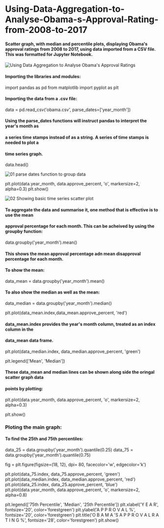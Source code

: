 # Using-Data-Aggregation-to-Analyse-Obama-s-Approval-Rating-from-2008-to-2017
#### Scatter graph, with median and percentile plots, displaying Obama's approval ratings from 2008 to 2017, using data imported from a CSV file. This was formatted for Jupyter Notebook.

![Using Data Aggregation to Analyse Obama's Approval Ratings](https://user-images.githubusercontent.com/48648985/55397104-53466880-553d-11e9-8c1d-f2494a23feb5.png)




#### Importing the libraries and modules:
import pandas as pd
from matplotlib import pyplot as plt

#### Importing the data from a .csv file:
data = pd.read_csv('obama.csv', parse_dates=['year_month'])
#### Using the parse_dates functions will instruct pandas to interpret the year's month as 
####  a series time stamps instead of as a string. A series of time stamps is needed to plot a
####  time series graph.
data.head()

![01 parse dates function to group data](https://user-images.githubusercontent.com/48648985/55742446-9e71e700-5a27-11e9-9752-ce5f523e2c30.png)

plt.plot(data.year_month, data.approve_percent, 'o', markersize=2, alpha=0.3)
plt.show()

![02 Showing basic time series scatter plot](https://user-images.githubusercontent.com/48648985/55743913-71bfce80-5a2b-11e9-90d4-5100a1f5ed9e.png)


#### To aggregate the data and summarise it, one method that is effective is to use the mean
####  approval percentage for each month. This can be acheived by using the groupby function:

data.groupby('year_month').mean()

#### This shows the mean approval percentage adn mean disapproval percentage for each month.

#### To show the mean:
data_mean = data.groupby('year_month').mean()
#### To also show the median as well as the mean:
data_median = data.groupby('year_month').median()


plt.plot(data_mean.index,data_mean.approve_percent, 'red')
#### data_mean.index provides the year's month column, treated as an index column in the 
####  data_mean data frame.

plt.plot(data_median.index, data_median.approve_percent, 'green')

plt.legend(['Mean', 'Median'])

#### These data_mean and median lines can be shown along side the oringal scatter graph data 
####  points by plotting:

plt.plot(data.year_month, data.approve_percent, 'o', markersize=2, alpha=0.3)


plt.show()

### Ploting the main graph:

#### To find the 25th and 75th percentiles:

data_25 = data.groupby('year_month').quantile(0.25)
data_75 = data.groupby('year_month').quantile(0.75)

fig = plt.figure(figsize=(18, 12), dpi= 80, facecolor='w', edgecolor='k')

plt.plot(data_75.index, data_75.approve_percent, 'green')
plt.plot(data_median.index, data_median.approve_percent, 'red')
plt.plot(data_25.index, data_25.approve_percent, 'blue')
plt.plot(data.year_month, data.approve_percent, 'o', markersize=2, alpha=0.8)

plt.legend(['75th Percentile', 'Median', '25th Percentile'])
plt.xlabel('Y E A R', fontsize='20', color='forestgreen')
plt.ylabel('A P P R O V A L %', fontsize='20', color='forestgreen')
plt.title('O B A M A \'S     A P P R O V A L     R A T I N G    %', fontsize='28', 
          color='forestgreen')
plt.show()
